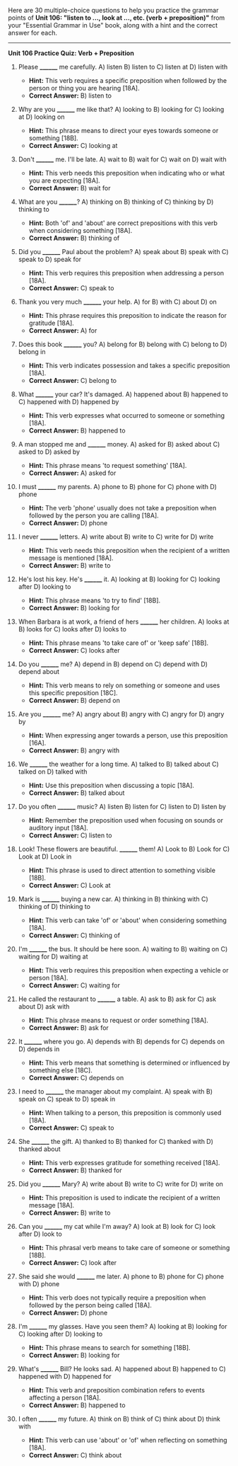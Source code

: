 Here are 30 multiple-choice questions to help you practice the grammar points of **Unit 106: "listen to ..., look at ..., etc. (verb + preposition)"** from your "Essential Grammar in Use" book, along with a hint and the correct answer for each.

***

**Unit 106 Practice Quiz: Verb + Preposition**

1.  Please **______** me carefully.
    A) listen
    B) listen to
    C) listen at
    D) listen with
    *   **Hint:** This verb requires a specific preposition when followed by the person or thing you are hearing [18A].
    *   **Correct Answer:** B) listen to

2.  Why are you **______** me like that?
    A) looking to
    B) looking for
    C) looking at
    D) looking on
    *   **Hint:** This phrase means to direct your eyes towards someone or something [18B].
    *   **Correct Answer:** C) looking at

3.  Don't **______** me. I'll be late.
    A) wait to
    B) wait for
    C) wait on
    D) wait with
    *   **Hint:** This verb needs this preposition when indicating who or what you are expecting [18A].
    *   **Correct Answer:** B) wait for

4.  What are you **______**?
    A) thinking on
    B) thinking of
    C) thinking by
    D) thinking to
    *   **Hint:** Both 'of' and 'about' are correct prepositions with this verb when considering something [18A].
    *   **Correct Answer:** B) thinking of

5.  Did you **______** Paul about the problem?
    A) speak about
    B) speak with
    C) speak to
    D) speak for
    *   **Hint:** This verb requires this preposition when addressing a person [18A].
    *   **Correct Answer:** C) speak to

6.  Thank you very much **______** your help.
    A) for
    B) with
    C) about
    D) on
    *   **Hint:** This phrase requires this preposition to indicate the reason for gratitude [18A].
    *   **Correct Answer:** A) for

7.  Does this book **______** you?
    A) belong for
    B) belong with
    C) belong to
    D) belong in
    *   **Hint:** This verb indicates possession and takes a specific preposition [18A].
    *   **Correct Answer:** C) belong to

8.  What **______** your car? It's damaged.
    A) happened about
    B) happened to
    C) happened with
    D) happened by
    *   **Hint:** This verb expresses what occurred to someone or something [18A].
    *   **Correct Answer:** B) happened to

9.  A man stopped me and **______** money.
    A) asked for
    B) asked about
    C) asked to
    D) asked by
    *   **Hint:** This phrase means 'to request something' [18A].
    *   **Correct Answer:** A) asked for

10. I must **______** my parents.
    A) phone to
    B) phone for
    C) phone with
    D) phone
    *   **Hint:** The verb 'phone' usually does not take a preposition when followed by the person you are calling [18A].
    *   **Correct Answer:** D) phone

11. I never **______** letters.
    A) write about
    B) write to
    C) write for
    D) write
    *   **Hint:** This verb needs this preposition when the recipient of a written message is mentioned [18A].
    *   **Correct Answer:** B) write to

12. He's lost his key. He's **______** it.
    A) looking at
    B) looking for
    C) looking after
    D) looking to
    *   **Hint:** This phrase means 'to try to find' [18B].
    *   **Correct Answer:** B) looking for

13. When Barbara is at work, a friend of hers **______** her children.
    A) looks at
    B) looks for
    C) looks after
    D) looks to
    *   **Hint:** This phrase means 'to take care of' or 'keep safe' [18B].
    *   **Correct Answer:** C) looks after

14. Do you **______** me?
    A) depend in
    B) depend on
    C) depend with
    D) depend about
    *   **Hint:** This verb means to rely on something or someone and uses this specific preposition [18C].
    *   **Correct Answer:** B) depend on

15. Are you **______** me?
    A) angry about
    B) angry with
    C) angry for
    D) angry by
    *   **Hint:** When expressing anger towards a person, use this preposition [16A].
    *   **Correct Answer:** B) angry with

16. We **______** the weather for a long time.
    A) talked to
    B) talked about
    C) talked on
    D) talked with
    *   **Hint:** Use this preposition when discussing a topic [18A].
    *   **Correct Answer:** B) talked about

17. Do you often **______** music?
    A) listen
    B) listen for
    C) listen to
    D) listen by
    *   **Hint:** Remember the preposition used when focusing on sounds or auditory input [18A].
    *   **Correct Answer:** C) listen to

18. Look! These flowers are beautiful. **______** them!
    A) Look to
    B) Look for
    C) Look at
    D) Look in
    *   **Hint:** This phrase is used to direct attention to something visible [18B].
    *   **Correct Answer:** C) Look at

19. Mark is **______** buying a new car.
    A) thinking in
    B) thinking with
    C) thinking of
    D) thinking to
    *   **Hint:** This verb can take 'of' or 'about' when considering something [18A].
    *   **Correct Answer:** C) thinking of

20. I'm **______** the bus. It should be here soon.
    A) waiting to
    B) waiting on
    C) waiting for
    D) waiting at
    *   **Hint:** This verb requires this preposition when expecting a vehicle or person [18A].
    *   **Correct Answer:** C) waiting for

21. He called the restaurant to **______** a table.
    A) ask to
    B) ask for
    C) ask about
    D) ask with
    *   **Hint:** This phrase means to request or order something [18A].
    *   **Correct Answer:** B) ask for

22. It **______** where you go.
    A) depends with
    B) depends for
    C) depends on
    D) depends in
    *   **Hint:** This verb means that something is determined or influenced by something else [18C].
    *   **Correct Answer:** C) depends on

23. I need to **______** the manager about my complaint.
    A) speak with
    B) speak on
    C) speak to
    D) speak in
    *   **Hint:** When talking to a person, this preposition is commonly used [18A].
    *   **Correct Answer:** C) speak to

24. She **______** the gift.
    A) thanked to
    B) thanked for
    C) thanked with
    D) thanked about
    *   **Hint:** This verb expresses gratitude for something received [18A].
    *   **Correct Answer:** B) thanked for

25. Did you **______** Mary?
    A) write about
    B) write to
    C) write for
    D) write on
    *   **Hint:** This preposition is used to indicate the recipient of a written message [18A].
    *   **Correct Answer:** B) write to

26. Can you **______** my cat while I'm away?
    A) look at
    B) look for
    C) look after
    D) look to
    *   **Hint:** This phrasal verb means to take care of someone or something [18B].
    *   **Correct Answer:** C) look after

27. She said she would **______** me later.
    A) phone to
    B) phone for
    C) phone with
    D) phone
    *   **Hint:** This verb does not typically require a preposition when followed by the person being called [18A].
    *   **Correct Answer:** D) phone

28. I'm **______** my glasses. Have you seen them?
    A) looking at
    B) looking for
    C) looking after
    D) looking to
    *   **Hint:** This phrase means to search for something [18B].
    *   **Correct Answer:** B) looking for

29. What's **______** Bill? He looks sad.
    A) happened about
    B) happened to
    C) happened with
    D) happened for
    *   **Hint:** This verb and preposition combination refers to events affecting a person [18A].
    *   **Correct Answer:** B) happened to

30. I often **______** my future.
    A) think on
    B) think of
    C) think about
    D) think with
    *   **Hint:** This verb can use 'about' or 'of' when reflecting on something [18A].
    *   **Correct Answer:** C) think about